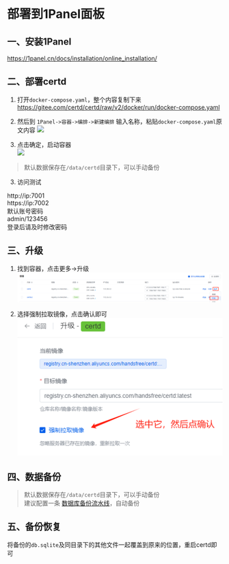 # 部署到1Panel面板


## 一、安装1Panel

https://1panel.cn/docs/installation/online_installation/

## 二、部署certd


1. 打开`docker-compose.yaml`，整个内容复制下来    
   https://gitee.com/certd/certd/raw/v2/docker/run/docker-compose.yaml


2. 然后到 `1Panel->容器->编排->新建编排`
   输入名称，粘贴`docker-compose.yaml`原文内容
   ![](./images/1.png)

3. 点击确定，启动容器   
   ![](./images/2.png)

> 默认数据保存在`/data/certd`目录下，可以手动备份

3. 访问测试

http://ip:7001   
https://ip:7002   
默认账号密码      
admin/123456     
登录后请及时修改密码  

## 三、升级

1. 找到容器，点击更多->升级
   ![](./images/upgrade-1.png)

2. 选择强制拉取镜像，点击确认即可
![img.png](./images/upgrade-2.png)


## 四、数据备份

> 默认数据保存在`/data/certd`目录下，可以手动备份    
> 建议配置一条 [数据库备份流水线](../../use/backup/)，自动备份

## 五、备份恢复

将备份的`db.sqlite`及同目录下的其他文件一起覆盖到原来的位置，重启certd即可
